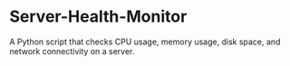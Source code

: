 # Server-Health-Monitor
A Python script that checks CPU usage, memory usage, disk space, and network connectivity on a server.
